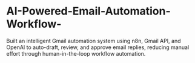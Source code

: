 # AI-Powered-Email-Automation-Workflow-
Built an intelligent Gmail automation system using n8n, Gmail API, and OpenAI to auto-draft, review, and approve email replies, reducing manual effort through human-in-the-loop workflow automation.
